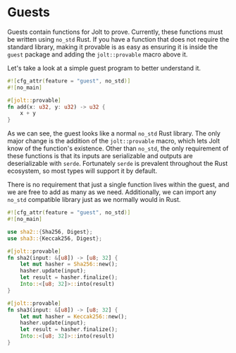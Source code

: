 # Guests
Guests contain functions for Jolt to prove. Currently, these functions must be written using `no_std` Rust. If you have a function that does not require the standard library, making it provable is as easy as ensuring it is inside the `guest` package and adding the `jolt::provable` macro above it.

Let's take a look at a simple guest program to better understand it.
```rust
#![cfg_attr(feature = "guest", no_std)]
#![no_main]

#[jolt::provable]
fn add(x: u32, y: u32) -> u32 {
    x + y
}
```

As we can see, the guest looks like a normal `no_std` Rust library. The only major change is the addition of the `jolt::provable` macro, which lets Jolt know of the function's existence. Other than `no_std`, the only requirement of these functions is that its inputs are serializable and outputs are deserializable with `serde`. Fortunately `serde` is prevalent throughout the Rust ecosystem, so most types will support it by default.

There is no requirement that just a single function lives within the guest, and we are free to add as many as we need. Additionally, we can import any `no_std` compatible library just as we normally would in Rust.
```rust
#![cfg_attr(feature = "guest", no_std)]
#![no_main]

use sha2::{Sha256, Digest};
use sha3::{Keccak256, Digest};

#[jolt::provable]
fn sha2(input: &[u8]) -> [u8; 32] {
    let mut hasher = Sha256::new();
    hasher.update(input);
    let result = hasher.finalize();
    Into::<[u8; 32]>::into(result)
}

#[jolt::provable]
fn sha3(input: &[u8]) -> [u8; 32] {
    let mut hasher = Keccak256::new();
    hasher.update(input);
    let result = hasher.finalize();
    Into::<[u8; 32]>::into(result)
}
```
